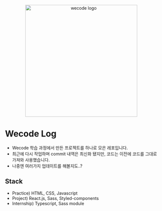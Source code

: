 <p align="center">

<img width="370" alt="wecode logo" src="https://github.com/sstaar91/Wecode/assets/78401083/aced9ca4-97a1-4796-86cf-d63ae90aefe6">

# Wecode Log

- Wecode 학습 과정에서 만든 프로젝트를 하나로 모은 레포입니다.
- 최근에 다시 작업하며 commit 내역은 최신화 됐지만, 코드는 이전에 코드를 그대로 가져와 사용했습니다.
- 나중엔 여러가지 업데이트를 해볼지도..?

## Stack

- Practice) HTML, CSS, Javascript
- Project) React.js, Sass, Styled-components
- Internship) Typescript, Sass module


</p>
